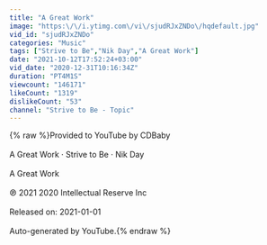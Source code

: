 ```yaml
---
title: "A Great Work"
image: "https:\/\/i.ytimg.com\/vi\/sjudRJxZNDo\/hqdefault.jpg"
vid_id: "sjudRJxZNDo"
categories: "Music"
tags: ["Strive to Be","Nik Day","A Great Work"]
date: "2021-10-12T17:52:24+03:00"
vid_date: "2020-12-31T10:16:34Z"
duration: "PT4M1S"
viewcount: "146171"
likeCount: "1319"
dislikeCount: "53"
channel: "Strive to Be - Topic"
---
```

{% raw %}Provided to YouTube by CDBaby<br /><br />A Great Work · Strive to Be · Nik Day<br /><br />A Great Work<br /><br />℗ 2021 2020 Intellectual Reserve Inc<br /><br />Released on: 2021-01-01<br /><br />Auto-generated by YouTube.{% endraw %}
